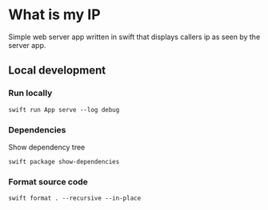 # What is my IP

Simple web server app written in swift that displays callers ip as seen by the server app.


## Local development

### Run locally

    swift run App serve --log debug

### Dependencies

Show dependency tree

    swift package show-dependencies

### Format source code

    swift format . --recursive --in-place
